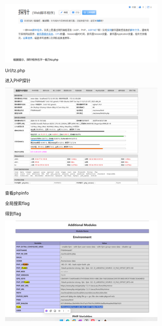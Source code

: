 ![image-20250309094049089](./assets/image-20250309094049089.png)

Url/tz.php

进入PHP探针

![image-20250309094056207](./assets/image-20250309094056207.png)

查看phpinfo

全局搜索flag

得到flag

![image-20250309094102224](./assets/image-20250309094102224.png)